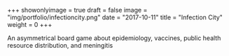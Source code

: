 +++
showonlyimage = true
draft = false
image = "img/portfolio/infectioncity.png"
date = "2017-10-11"
title = "Infection City"
weight = 0
+++

An asymmetrical board game about epidemiology, vaccines, public health resource distribution, and meningitis

<!--more-->
